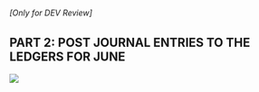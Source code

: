 ###### \[Only for DEV Review\]

## PART 2: POST JOURNAL ENTRIES TO THE LEDGERS FOR JUNE

![](./Chapter_4_ComprehensiveProblem/media/03_Post_the_June_journal_entries_to_the_ledgers/image2.png)
